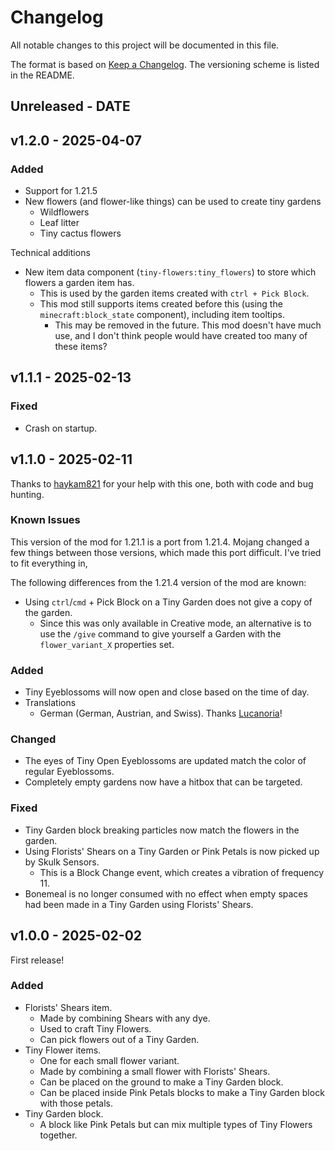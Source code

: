 # Changelog

All notable changes to this project will be documented in this file.

The format is based on [Keep a Changelog](https://keepachangelog.com/en/1.0.0/).
The versioning scheme is listed in the README.

<!-- ### Known Issues -->
<!-- ### Added -->
<!-- ### Updated -->
<!-- ### Changed -->
<!-- ### Deprecated -->
<!-- ### Removed -->
<!-- ### Fixed -->
<!-- ### Security -->

## Unreleased - DATE

## v1.2.0 - 2025-04-07

### Added

- Support for 1.21.5
- New flowers (and flower-like things) can be used to create tiny gardens
  - Wildflowers
  - Leaf litter
  - Tiny cactus flowers

Technical additions

- New item data component (`tiny-flowers:tiny_flowers`) to store which flowers a garden item has.
  - This is used by the garden items created with `ctrl + Pick Block`.
  - This mod still supports items created before this (using the `minecraft:block_state` component), including item tooltips.
    - This may be removed in the future. This mod doesn't have much use, and I don't think people would have created too many of these items?

## v1.1.1 - 2025-02-13

### Fixed

- Crash on startup.

## v1.1.0 - 2025-02-11

Thanks to [haykam821](https://github.com/haykam821) for your help with this one, both with code and bug hunting.

### Known Issues

This version of the mod for 1.21.1 is a port from 1.21.4. Mojang changed a few things between those versions, which made this port difficult. I've tried to fit everything in,

The following differences from the 1.21.4 version of the mod are known:

- Using `ctrl`/`cmd` + Pick Block on a Tiny Garden does not give a copy of the garden.
  - Since this was only available in Creative mode, an alternative is to use the `/give` command to give yourself a Garden with the `flower_variant_X` properties set.

### Added

- Tiny Eyeblossoms will now open and close based on the time of day.
- Translations
  - German (German, Austrian, and Swiss). Thanks [Lucanoria](https://github.com/Lucanoria)!

### Changed

- The eyes of Tiny Open Eyeblossoms are updated match the color of regular Eyeblossoms.
- Completely empty gardens now have a hitbox that can be targeted.

### Fixed

- Tiny Garden block breaking particles now match the flowers in the garden.
- Using Florists' Shears on a Tiny Garden or Pink Petals is now picked up by Skulk Sensors.
  - This is a Block Change event, which creates a vibration of frequency 11.
- Bonemeal is no longer consumed with no effect when empty spaces had been made in a Tiny Garden using Florists' Shears.

## v1.0.0 - 2025-02-02

First release!

### Added

- Florists' Shears item.
  - Made by combining Shears with any dye.
  - Used to craft Tiny Flowers.
  - Can pick flowers out of a Tiny Garden.
- Tiny Flower items.
  - One for each small flower variant.
  - Made by combining a small flower with Florists' Shears.
  - Can be placed on the ground to make a Tiny Garden block.
  - Can be placed inside Pink Petals blocks to make a Tiny Garden block with those petals.
- Tiny Garden block.
  - A block like Pink Petals but can mix multiple types of Tiny Flowers together.
